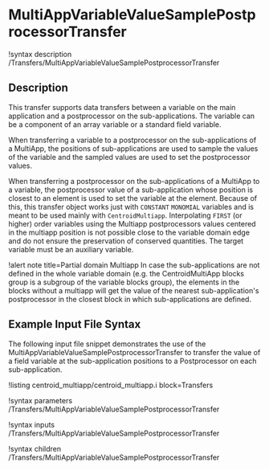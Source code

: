 # MultiAppVariableValueSamplePostprocessorTransfer

!syntax description /Transfers/MultiAppVariableValueSamplePostprocessorTransfer

## Description

This transfer supports data transfers between a variable on the main application and a postprocessor on the sub-applications.
The variable can be a component of an array variable or a standard field variable.

When transferring a variable to a postprocessor on the sub-applications of a MultiApp, the positions of sub-applications are used to sample the values of the variable and the sampled values are used to set the postprocessor values.

When transferring a postprocessor on the sub-applications of a MultiApp to a variable, the postprocessor value of a sub-application whose position is closest to an element is used to set the variable at the element.
Because of this, this transfer object works just with `CONSTANT` `MONOMIAL` variables and is meant to be used mainly with `CentroidMultiapp`.
Interpolating `FIRST` (or higher) order variables using the Multiapp postprocessors values centered in the multiapp position is not possible close to the variable domain edge and do not ensure the preservation of conserved quantities.
The target variable must be an auxiliary variable.

!alert note title=Partial domain Multiapp
In case the sub-applications are not defined in the whole variable domain (e.g. the CentroidMultiApp blocks group is a subgroup of the variable blocks group), the elements in the blocks without a multiapp will get the value of the nearest sub-application's postprocessor in the closest block in which sub-applications are defined.

## Example Input File Syntax

The following input file snippet demonstrates the use of the
MultiAppVariableValueSamplePostprocessorTransfer to transfer the value of a field variable
at the sub-application positions to a Postprocessor on each sub-application.

!listing centroid_multiapp/centroid_multiapp.i block=Transfers

!syntax parameters /Transfers/MultiAppVariableValueSamplePostprocessorTransfer

!syntax inputs /Transfers/MultiAppVariableValueSamplePostprocessorTransfer

!syntax children /Transfers/MultiAppVariableValueSamplePostprocessorTransfer
